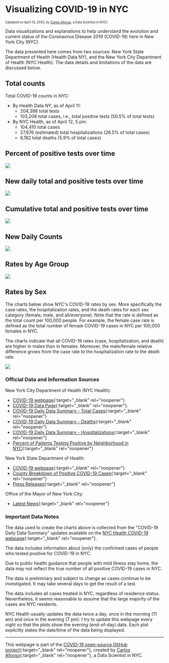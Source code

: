 # Visualizing COVID-19 in NYC

<p style="font-size:70%;">(Updated on April 13, 2020, by <a href="https://www.linkedin.com/in/carlos-afonso-w" target="&#95;blank" rel="noopener">Carlos Afonso</a>, a Data Scientist in NYC)</p>

Data visualizations and explanations to help understand the evolution and current status of the Coronavirus Disease 2019 (COVID-19) here in New York City (NYC).

The data presented here comes from two sources: New York State Department of Health (Health Data NY), and the New York City Department of Health (NYC Health). The data details and limitations of the data are discussed below.

## Total counts

Total COVID-19 counts in NYC:
* By Health Data NY, as of April 11:
  * 204,398 total tests
  * 103,208 total cases, i.e., total positive tests (50.5% of total tests)
* By NYC Health, as of April 12, 5 pm:
  * 104,410 total cases
  * 27,676 (estimated) total hospitalizations (26.5% of total cases)
  * 6,182 total deaths (5.9% of total cases)

## Percent of positive tests over time

<img src="images/nyc-covid-19-positive-pct-over-time.svg" style="max-height:95vh; height:auto; width:auto; margin:auto; display:block;">

## New daily total and positive tests over time

<img src="images/nyc-covid-19-new-daily-tests-over-time.svg" style="max-height:95vh; height:auto; width:auto; margin:auto; display:block;">

## Cumulative total and positive tests over time

<img src="images/nyc-covid-19-cumulative-tests-over-time.svg" style="max-height:95vh; height:auto; width:auto; margin:auto; display:block;">

## New Daily Counts

<img src="images/nyc-covid-19-new-daily-counts.svg" style="max-height:95vh; height:auto; width:auto; margin:auto; display:block;">

<!---
<img src="images/nyc-covid-19-new-daily-cases-hosps-deaths.svg" style="max-width:500px; width:98%; height:auto; margin:auto; display:block;">
--->

<!---
### NYC cases over Time

The number of total cases is expected to have an initial (potentially rapid) increase until it reaches a plateau. Nevertheless, some of the substantial increases in the number of cases may be at least partially explained by an increase in the testing capacity. For example, on March 17, a [news release from the Office of the Mayor](https://www1.nyc.gov/office-of-the-mayor/news/160-20/mayor-de-blasio-nyc-health-hospitals-bioreference-laboratories-expanded-capacity-to) announced an increase in the testing capacity in NYC, to allow 5,000 daily COVID-19 tests (starting March 19). So, some of the significant increases in the number of cases in the first days after March 19 may be partially explained by this new increased testing capacity.

<img src="images/nyc-covid-19-total-and-new-cases-over-time.svg" style="max-width:500px; width:98%; height:auto; margin:auto; display:block;">
--->

## Rates by Age Group

<!---
The large majority (98%) of the deaths were in people with underlying conditions (Diabetes, Lung Disease, Cancer, Immunodeficiency, Heart Disease, Hypertension, Asthma, Kidney Disease, or GI/Liver Disease.)
--->

<img src="images/nyc-covid-19-rates-by-age.svg" style="max-height:95vh; height:auto; width:auto; margin:auto; display:block;">

<!---
<img src="images/nyc-covid-19-rates-by-age.svg" style="max-width:500px; width:98%; height:auto; margin:auto; display:block;">
--->

## Rates by Sex

The charts below show NYC's COVID-19 rates by sex. More specifically the case rates, the hospitalization rates, and the death rates for each sex category (female, male, and all/everyone). Note that the rate is defined as the total count per 100,000 people. For example, the female case rate is defined as the total number of female COVID-19 cases in NYC per 100,000 females in NYC.

The charts indicate that all COVID-19 rates (case, hospitalization, and death) are higher in males than in females. Moreover, the male/female relative difference grows from the case rate to the hospitalization rate to the death rate.

<!---
Currently (Apr 6, 2020) there are 31,319 total female COVID-19 cases in NYC and it's estimated that the female population in NYC is around 4.4. million, thus the female COVID-19 rate is 713 per 100,000 people.
--->

<img src="images/nyc-covid-19-rates-by-sex.svg" style="max-height:95vh; height:auto; width:auto; margin:auto; display:block;">

<!---
### NYC cases by Borough

<img src="images/nyc-covid-19-cases-by-borough.svg" style="max-width:500px; width:98%; height:auto; margin:auto; display:block;">
--->

### Official Data and Information Sources

New York City Department of Health (NYC Health):
* [COVID-19 webpage](https://www1.nyc.gov/site/doh/health/health-topics/coronavirus.page){:target="&#95;blank" rel="noopener"}
* [COVID-19 Data Page](https://www1.nyc.gov/site/doh/covid/covid-19-data.page){:target="&#95;blank" rel="noopener"}.
* [COVID-19 Daily Data Summary - Total Cases](https://www1.nyc.gov/assets/doh/downloads/pdf/imm/covid-19-daily-data-summary.pdf){:target="&#95;blank" rel="noopener"}
* [COVID-19 Daily Data Summary - Deaths](https://www1.nyc.gov/assets/doh/downloads/pdf/imm/covid-19-daily-data-summary-deaths.pdf){:target="&#95;blank" rel="noopener"}
* [COVID-19 Daily Data Summary - Hospitalizations](https://www1.nyc.gov/assets/doh/downloads/pdf/imm/covid-19-daily-data-summary-hospitalizations.pdf){:target="&#95;blank" rel="noopener"}
* [Percent of Patients Testing Positive by Neighborhood in NYC](https://www1.nyc.gov/assets/doh/downloads/pdf/imm/covid-19-data-map.pdf){:target="&#95;blank" rel="noopener"}

New York State Department of Health:
* [COVID-19 webpage](https://coronavirus.health.ny.gov){:target="&#95;blank" rel="noopener"}
* [County Breakdown of Positive COVID-19 Cases](https://coronavirus.health.ny.gov/county-county-breakdown-positive-cases){:target="&#95;blank" rel="noopener"}
* [Press Releases](https://health.ny.gov/press/releases/2020/index.htm){:target="&#95;blank" rel="noopener"}

Office of the Mayor of New York City:
* [Latest News](https://www1.nyc.gov/office-of-the-mayor/news.page){:target="&#95;blank" rel="noopener"}

### Important Data Notes

The data used to create the charts above is collected from the "COVID-19 Daily Data Summary" updates available on the [NYC Health COVID-19 webpage](https://www1.nyc.gov/site/doh/covid/covid-19-main.page){:target="&#95;blank" rel="noopener"}.

The data includes information about (only) the confirmed cases of people who tested positive for COVID-19 in NYC.

Due to public health guidance that people with mild illness stay home, the data may not reflect the true number of all positive COVID-19 cases in NYC.

The data is preliminary and subject to change as cases continue to be investigated. It may take several days to get the result of a test.

The data includes all cases treated in NYC, regardless of residence status. Nevertheless, it seems reasonable to assume that the large majority of the cases are NYC residents.

NYC Health usually updates the data twice a day, once in the morning (11 am) and once in the evening (7 pm). I try to update this webpage every night so that the plots show the evening (end-of-day) data. Each plot explicitly states the date/time of the data being displayed.

---

This webpage is part of the [COVID-19 open-source GitHub project](https://github.com/carlos-afonso/COVID-19){:target="&#95;blank" rel="noopener"}, created by [Carlos Afonso](https://www.linkedin.com/in/carlos-afonso-w){:target="&#95;blank" rel="noopener"}, a Data Scientist in NYC.
